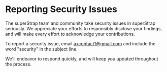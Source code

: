 # Reporting Security Issues

The superStrap team and community take security issues in superStrap seriously. We appreciate your efforts to responsibly disclose your findings, and will make every effort to acknowledge your contributions.

To report a security issue, email [axcontact1@gmail.com](mailto:axcontact1@gmail.com) and include the word "security" in the subject line.

We'll endeavor to respond quickly, and will keep you updated throughout the process.
